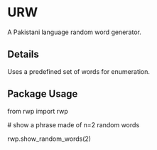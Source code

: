 URW
===

A Pakistani language random word generator.


Details
-------

Uses a predefined set of words for enumeration.


Package Usage
-------------

from rwp import rwp

\# show a phrase made of n=2 random words

rwp.show_random_words(2)

